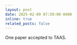 ```yaml
---
layout: post
date: 2025-02-09 07:59:00-0400
inline: true
related_posts: false
---
```


One paper accepted to TAAS.
